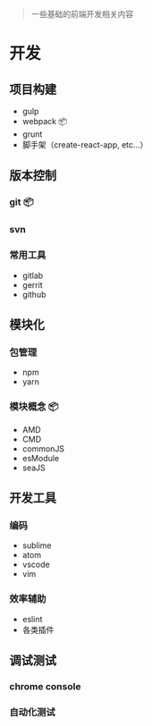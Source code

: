 > 一些基础的前端开发相关内容

# 开发

## 项目构建
- gulp
- webpack 📦
- grunt
- 脚手架（create-react-app, etc...）

## 版本控制
### git 📦

### svn

### 常用工具
- gitlab
- gerrit
- github
	
## 模块化
### 包管理
- npm
- yarn

### 模块概念 📦
- AMD
- CMD
- commonJS
- esModule
- seaJS

## 开发工具
### 编码
- sublime
- atom
- vscode
- vim

### 效率辅助
- eslint
- 各类插件

## 调试测试
### chrome console
### 自动化测试

